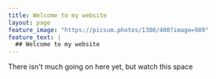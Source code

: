 ```yaml
---
title: Welcome to my website
layout: page
feature_image: "https://picsum.photos/1300/400?image=989"
feature_text: |
  ## Welcome to my website
---
```


There isn't much going on here yet, but watch this space
